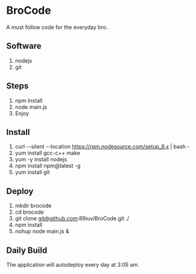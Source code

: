 # BroCode
A must follow code for the everyday bro.

## Software
1. nodejs
2. git

## Steps
1. npm Install
1. node main.js
1. Enjoy

## Install
1. curl --silent --location https://rpm.nodesource.com/setup_6.x | bash -
1. yum install gcc-c++ make
1. yum -y install nodejs
1. npm install npm@latest -g
1. yum install git

## Deploy
1. mkdir brocode
1. cd brocode
1. git clone git@github.com:89iuv/BroCode.git ./
1. npm install
1. nohup node main.js &

## Daily Build
The application will autodeploy every day at 3:05 am.
